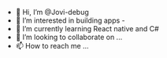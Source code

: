 - 👋 Hi, I’m @Jovi-debug
- 👀 I’m interested in building apps - 
- 🌱 I’m currently learning React native and C#
- 💞️ I’m looking to collaborate on ...
- 📫 How to reach me ...

<!---
Jovi-debug/Jovi-debug is a ✨ special ✨ repository because its `README.md` (this file) appears on your GitHub profile.
You can click the Preview link to take a look at your changes.
--->
